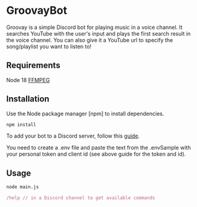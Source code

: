 # GroovayBot

Groovay is a simple Discord bot for playing music in a voice channel. It searches YouTube with
the user's input and plays the first search result in the voice channel. You can also give it 
a YouTube url to specify the song/playlist you want to listen to!

## Requirements

Node 18
[FFMPEG](https://ffmpeg.org/download.html#build-windows) 

## Installation

Use the Node package manager [npm] to install dependencies.

```bash
npm install
```

To add your bot to a Discord server, follow this [guide](https://www.upwork.com/resources/how-to-make-discord-bot).

You need to create a .env file and paste the text from the .envSample
with your personal token and client id (see above guide for the token and id).

## Usage

```bash
node main.js
```
```js
/help // in a Discord channel to get available commands 
```